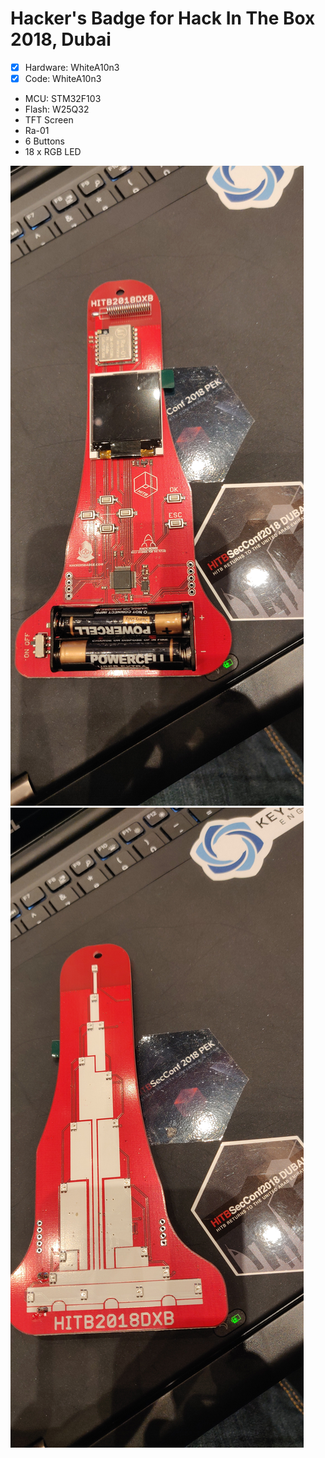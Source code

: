 # Hacker's Badge for Hack In The Box 2018, Dubai

- [x] Hardware: WhiteA10n3
- [x] Code: WhiteA10n3 

* MCU: STM32F103
* Flash: W25Q32
* TFT Screen
* Ra-01
* 6 Buttons
* 18 x RGB LED

![badge0](/pic/badge0.jpg)     
![badge0](/pic/badge1.jpg)     
